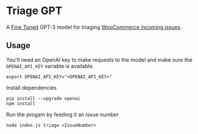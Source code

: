 # Triage GPT

A [Fine Tuned](https://platform.openai.com/docs/guides/fine-tuning) GPT-3 model for triaging [WooCommerce incoming issues](https://github.com/woocommerce/woocommerce/issues).

## Usage

You'll need an OpenAI key to make requests to the model and make sure the `OPENAI_API_KEY` variable is available.

```
export OPENAI_API_KEY="<OPENAI_API_KEY>"
```

Install dependencies

```
pip install --upgrade openai
npm install
```

Run the progam by feeding it an issue number

```
node index.js triage <IssueNumber>
```
